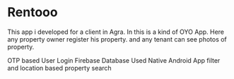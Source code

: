 # Rentooo

This app i developed for a client in Agra.
In this is a kind of OYO App. Here any property owner register his property. and any tenant can see photos of property.

OTP based User Login
Firebase Database Used
Native Android App
filter and location based property search
